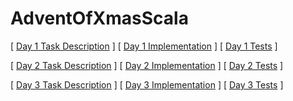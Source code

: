# AdventOfXmasScala

[ <a href="https://adventofcode.com/2020/day/1" target="_blank">Day 1 Task Description</a> ] [ <a href="https://github.com/iusetabs/AdventOfXmasScala/tree/main/app/main/scala/first" target="_blank">Day 1 Implementation</a> ] [ <a href="https://github.com/iusetabs/AdventOfXmasScala/blob/main/app/test/scala/Day1Suite.scala" target="_blank">Day 1 Tests</a> ]

[ <a href="https://adventofcode.com/2020/day/2" target="_blank">Day 2 Task Description</a> ] [ <a href="https://github.com/iusetabs/AdventOfXmasScala/tree/main/app/main/scala/second" target="_blank">Day 2 Implementation</a> ] [ <a href="https://github.com/iusetabs/AdventOfXmasScala/blob/main/app/test/scala/Day2Suite.scala" target="_blank">Day 2 Tests</a> ]

[ <a href="https://adventofcode.com/2020/day/3" target="_blank">Day 3 Task Description</a> ] [ <a href="https://github.com/iusetabs/AdventOfXmasScala/tree/main/app/main/scala/third" target="_blank">Day 3 Implementation</a> ] [ <a href="https://github.com/iusetabs/AdventOfXmasScala/blob/main/app/test/scala/Day3Suite.scala" target="_blank">Day 3 Tests</a> ]
